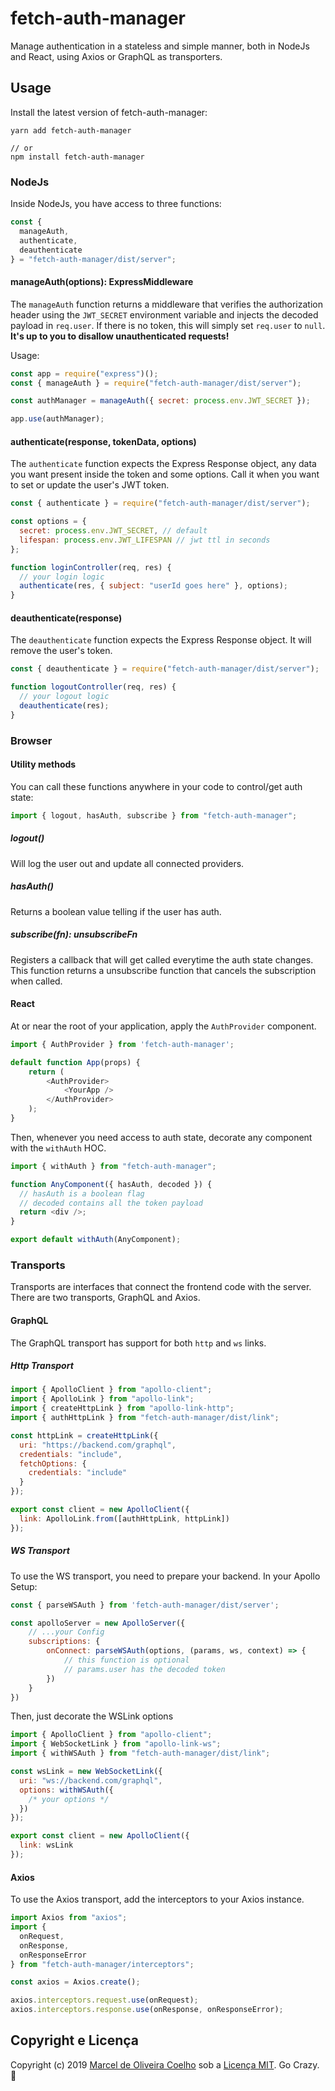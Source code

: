 # fetch-auth-manager

Manage authentication in a stateless and simple manner, both in NodeJs and React, using Axios or GraphQL as transporters.

## Usage

Install the latest version of fetch-auth-manager:

```
yarn add fetch-auth-manager

// or
npm install fetch-auth-manager
```

### NodeJs

Inside NodeJs, you have access to three functions:

```javascript
const {
  manageAuth,
  authenticate,
  deauthenticate
} = "fetch-auth-manager/dist/server";
```

#### manageAuth(options): ExpressMiddleware

The `manageAuth` function returns a middleware that verifies the authorization header using the `JWT_SECRET` environment variable and injects the decoded payload in `req.user`. If there is no token, this will simply set `req.user` to `null`. **It's up to you to disallow unauthenticated requests!**

Usage:

```javascript
const app = require("express")();
const { manageAuth } = require("fetch-auth-manager/dist/server");

const authManager = manageAuth({ secret: process.env.JWT_SECRET });

app.use(authManager);
```

#### authenticate(response, tokenData, options)

The `authenticate` function expects the Express Response object, any data you want present inside the token and some options. Call it when you want to set or update the user's JWT token.

```javascript
const { authenticate } = require("fetch-auth-manager/dist/server");

const options = {
  secret: process.env.JWT_SECRET, // default
  lifespan: process.env.JWT_LIFESPAN // jwt ttl in seconds
};

function loginController(req, res) {
  // your login logic
  authenticate(res, { subject: "userId goes here" }, options);
}
```

#### deauthenticate(response)

The `deauthenticate` function expects the Express Response object. It will remove the user's token.

```javascript
const { deauthenticate } = require("fetch-auth-manager/dist/server");

function logoutController(req, res) {
  // your logout logic
  deauthenticate(res);
}
```

### Browser

#### Utility methods

You can call these functions anywhere in your code to control/get auth state:

```javascript
import { logout, hasAuth, subscribe } from "fetch-auth-manager";
```

##### logout()

Will log the user out and update all connected providers.

##### hasAuth()

Returns a boolean value telling if the user has auth.

##### subscribe(fn): unsubscribeFn

Registers a callback that will get called everytime the auth state changes. This function returns a unsubscribe function that cancels the subscription when called.

#### React

At or near the root of your application, apply the `AuthProvider` component.

```javascript
import { AuthProvider } from 'fetch-auth-manager';

default function App(props) {
	return (
		<AuthProvider>
			<YourApp />
		</AuthProvider>
	);
}
```

Then, whenever you need access to auth state, decorate any component with the `withAuth` HOC.

```javascript
import { withAuth } from "fetch-auth-manager";

function AnyComponent({ hasAuth, decoded }) {
  // hasAuth is a boolean flag
  // decoded contains all the token payload
  return <div />;
}

export default withAuth(AnyComponent);
```

### Transports

Transports are interfaces that connect the frontend code with the server. There are two transports, GraphQL and Axios.

#### GraphQL

The GraphQL transport has support for both `http` and `ws` links.

##### Http Transport

```javascript
import { ApolloClient } from "apollo-client";
import { ApolloLink } from "apollo-link";
import { createHttpLink } from "apollo-link-http";
import { authHttpLink } from "fetch-auth-manager/dist/link";

const httpLink = createHttpLink({
  uri: "https://backend.com/graphql",
  credentials: "include",
  fetchOptions: {
    credentials: "include"
  }
});

export const client = new ApolloClient({
  link: ApolloLink.from([authHttpLink, httpLink])
});
```

##### WS Transport

To use the WS transport, you need to prepare your backend. In your Apollo Setup:

```javascript
const { parseWSAuth } from 'fetch-auth-manager/dist/server';

const apolloServer = new ApolloServer({
	// ...your Config
	subscriptions: {
		onConnect: parseWSAuth(options, (params, ws, context) => {
			// this function is optional
			// params.user has the decoded token
		})
	}
})
```

Then, just decorate the WSLink options

```javascript
import { ApolloClient } from "apollo-client";
import { WebSocketLink } from "apollo-link-ws";
import { withWSAuth } from "fetch-auth-manager/dist/link";

const wsLink = new WebSocketLink({
  uri: "ws://backend.com/graphql",
  options: withWSAuth({
    /* your options */
  })
});

export const client = new ApolloClient({
  link: wsLink
});
```

#### Axios

To use the Axios transport, add the interceptors to your Axios instance.

```javascript
import Axios from "axios";
import {
  onRequest,
  onResponse,
  onResponseError
} from "fetch-auth-manager/interceptors";

const axios = Axios.create();

axios.interceptors.request.use(onRequest);
axios.interceptors.response.use(onResponse, onResponseError);
```

## Copyright e Licença

Copyright (c) 2019 [Marcel de Oliveira Coelho](https://github.com/husscode) sob a [Licença MIT](https://github.com/husscode/cpf-check/blob/master/LICENSE.md). Go Crazy. :rocket:
